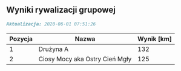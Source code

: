 ## Wyniki rywalizacji grupowej

```markdown
Aktualizacja: 2020-06-01 07:51:26
```

Pozycja | Nazwa | Wynik [km] |
------------ | -------------  | -------------
 1 |Drużyna A | 132 
 2 |Ciosy Mocy aka Ostry Cień Mgły | 125